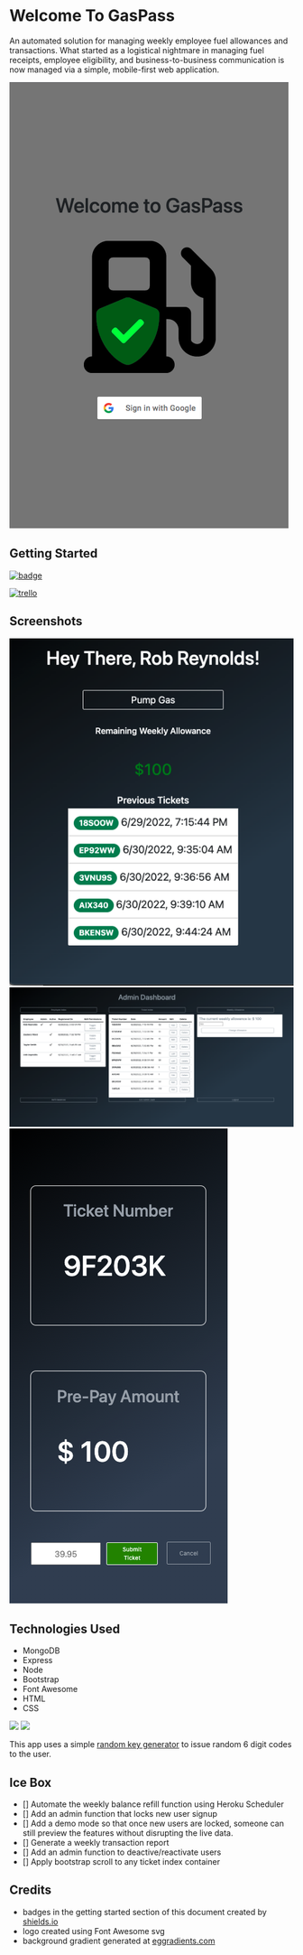 # Welcome To GasPass

An automated solution for managing weekly employee fuel allowances and transactions. What started as a logistical nightmare in managing fuel receipts, employee eligibility, and business-to-business communication is now managed via a simple, mobile-first web application.

![landing page screenshot](./public/images/landing-screenshot.png)

## Getting Started
[![badge](https://img.shields.io/badge/deployed-GO%20LIVE-blue)](https://rmi-gas-pass.herokuapp.com)

[![trello](https://img.shields.io/badge/Planning-TRELLO-success)](https://trello.com/b/dHk6bf0o/gaspass)

## Screenshots

![user dash screenshot](./public/images/user-dash-screenshot.png)
![admin screenshot](./public/images/admin-screenshot.png)
![new ticket screenshot](./public/images/new-ticket-screenshot.png)

## Technologies Used
- MongoDB
- Express
- Node
- Bootstrap
- Font Awesome
- HTML
- CSS

![](https://img.shields.io/tokei/lines/github/razorhollow/gas-pass) ![](https://img.shields.io/github/repo-size/razorhollow/gas-pass)

This app uses a simple [random key generator](https://www.npmjs.com/package/random-key-generator) to issue random 6 digit codes to the user.

## Ice Box
- [] Automate the weekly balance refill function using Heroku Scheduler
- [] Add an admin function that locks new user signup
- [] Add a demo mode so that once new users are locked, someone can still preview the features without disrupting the live data.
- [] Generate a weekly transaction report
- [] Add an admin function to deactive/reactivate users
- [] Apply bootstrap scroll to any ticket index container

## Credits
- badges in the getting started section of this document created by [shields.io](https://shields.io/)
- logo created using Font Awesome svg
- background gradient generated at [eggradients.com](https://www.eggradients.com/)


